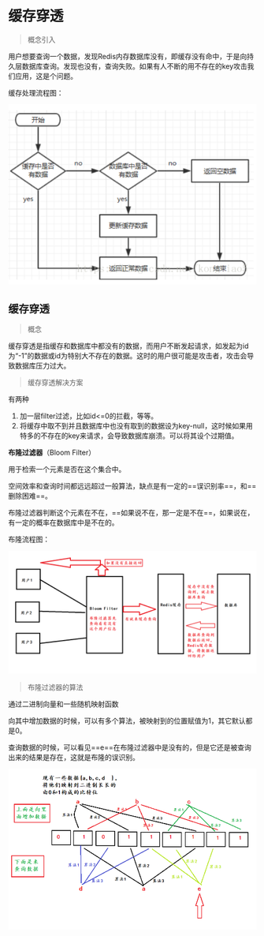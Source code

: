 # 缓存穿透



> 概念引入

用户想要查询一个数据，发现Redis内存数据库没有，即缓存没有命中，于是向持久层数据库查询。发现也没有，查询失败。如果有人不断的用不存在的key攻击我们应用，这是个问题。

缓存处理流程图：

 ![image-20210313204624327](../00.Image/image-20210313204624327.png)

## 缓存穿透

> 概念

缓存穿透是指缓存和数据库中都没有的数据，而用户不断发起请求，如发起为id为“-1”的数据或id为特别大不存在的数据。这时的用户很可能是攻击者，攻击会导致数据库压力过大。

> 缓存穿透解决方案

有两种

1. 加一层filter过滤，比如id<=0的拦截，等等。
2. 将缓存中取不到并且数据库中也没有取到的数据设为key-null，这时候如果用特多的不存在的key来请求，会导致数据库崩溃。可以将其设个过期值。

**布隆过滤器**（Bloom Filter）

用于检索一个元素是否在这个集合中。

 空间效率和查询时间都远远超过一般算法，缺点是有一定的==误识别率==，和==删除困难==。

布隆过滤器判断这个元素在不在，==如果说不在，那一定是不在==，如果说在，有一定的概率在数据库中是不在的。

布隆流程图：

![image-20210313223300804](../00.Image/image-20210313223300804.png)

> 布隆过滤器的算法

通过二进制向量和一些随机映射函数

向其中增加数据的时候，可以有多个算法，被映射到的位置赋值为1，其它默认都是0。

查询数据的时候，可以看见==e==在布隆过滤器中是没有的，但是它还是被查询出来的结果是存在，这就是布隆的误识别。

![image-20210313230146964](../00.Image/image-20210313230146964.png)
